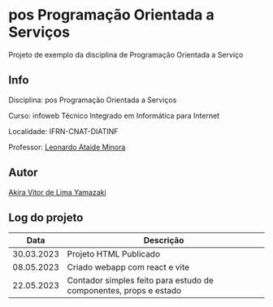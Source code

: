 # pos Programação Orientada a Serviços
Projeto de exemplo da disciplina de Programação Orientada a Serviço

## Info
Disciplina: pos Programação Orientada a Serviços

Curso: infoweb Técnico Integrado em Informática para Internet

Localidade: IFRN-CNAT-DIATINF

Professor: [Leonardo Ataide Minora](https://github.com/leonardo-minora)

## Autor
[Akira Vitor de Lima Yamazaki](https://github.com/yamazakira)

## Log do projeto
| Data | Descrição |
| --- | --- |
| 30.03.2023 | Projeto HTML Publicado |
| 08.05.2023 | Criado webapp com react e vite |
| 22.05.2023 | Contador simples feito para estudo de componentes, props e estado  |

